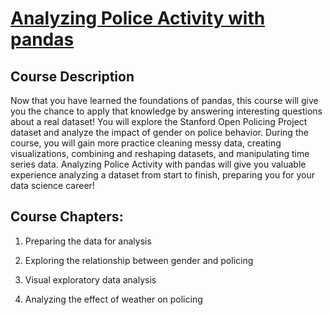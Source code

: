 # [Analyzing Police Activity with pandas](https://learn.datacamp.com/courses/analyzing-police-activity-with-pandas)

## Course Description

Now that you have learned the foundations of pandas, this course will give you the chance to apply that knowledge by answering interesting questions about a real dataset! You will explore the Stanford Open Policing Project dataset and analyze the impact of gender on police behavior. During the course, you will gain more practice cleaning messy data, creating visualizations, combining and reshaping datasets, and manipulating time series data. Analyzing Police Activity with pandas will give you valuable experience analyzing a dataset from start to finish, preparing you for your data science career!









## Course Chapters:
1. Preparing the data for analysis


2. Exploring the relationship between gender and policing


3. Visual exploratory data analysis


4. Analyzing the effect of weather on policing









